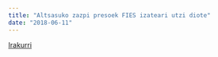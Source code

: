 ```yaml
---
title: "Altsasuko zazpi presoek FIES izateari utzi diote"
date: "2018-06-11"
---
```

[Irakurri](https://guaixe.eus/altsasu/1528712466169-altsasuko-gurasoek-epailaren-neurrigabetasuna-salatu-dute)

